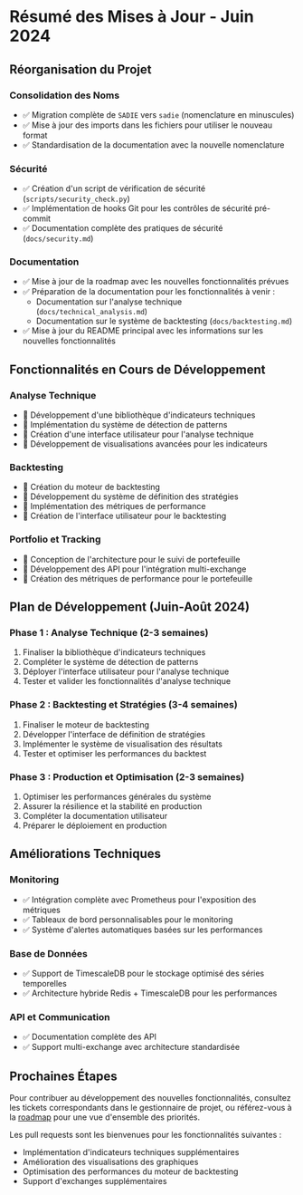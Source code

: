 # Résumé des Mises à Jour - Juin 2024

## Réorganisation du Projet

### Consolidation des Noms
- ✅ Migration complète de `SADIE` vers `sadie` (nomenclature en minuscules)
- ✅ Mise à jour des imports dans les fichiers pour utiliser le nouveau format
- ✅ Standardisation de la documentation avec la nouvelle nomenclature

### Sécurité
- ✅ Création d'un script de vérification de sécurité (`scripts/security_check.py`)
- ✅ Implémentation de hooks Git pour les contrôles de sécurité pré-commit
- ✅ Documentation complète des pratiques de sécurité (`docs/security.md`)

### Documentation
- ✅ Mise à jour de la roadmap avec les nouvelles fonctionnalités prévues
- ✅ Préparation de la documentation pour les fonctionnalités à venir :
  - Documentation sur l'analyse technique (`docs/technical_analysis.md`)
  - Documentation sur le système de backtesting (`docs/backtesting.md`)
- ✅ Mise à jour du README principal avec les informations sur les nouvelles fonctionnalités

## Fonctionnalités en Cours de Développement

### Analyse Technique
- 🚧 Développement d'une bibliothèque d'indicateurs techniques
- 🚧 Implémentation du système de détection de patterns
- 🚧 Création d'une interface utilisateur pour l'analyse technique
- 🚧 Développement de visualisations avancées pour les indicateurs

### Backtesting
- 🚧 Création du moteur de backtesting
- 🚧 Développement du système de définition des stratégies
- 🚧 Implémentation des métriques de performance
- 🚧 Création de l'interface utilisateur pour le backtesting

### Portfolio et Tracking
- 🚧 Conception de l'architecture pour le suivi de portefeuille
- 🚧 Développement des API pour l'intégration multi-exchange
- 🚧 Création des métriques de performance pour le portefeuille

## Plan de Développement (Juin-Août 2024)

### Phase 1 : Analyse Technique (2-3 semaines)
1. Finaliser la bibliothèque d'indicateurs techniques
2. Compléter le système de détection de patterns
3. Déployer l'interface utilisateur pour l'analyse technique
4. Tester et valider les fonctionnalités d'analyse technique

### Phase 2 : Backtesting et Stratégies (3-4 semaines)
1. Finaliser le moteur de backtesting
2. Développer l'interface de définition de stratégies
3. Implémenter le système de visualisation des résultats
4. Tester et optimiser les performances du backtest

### Phase 3 : Production et Optimisation (2-3 semaines)
1. Optimiser les performances générales du système
2. Assurer la résilience et la stabilité en production
3. Compléter la documentation utilisateur
4. Préparer le déploiement en production

## Améliorations Techniques

### Monitoring
- ✅ Intégration complète avec Prometheus pour l'exposition des métriques
- ✅ Tableaux de bord personnalisables pour le monitoring
- ✅ Système d'alertes automatiques basées sur les performances

### Base de Données
- ✅ Support de TimescaleDB pour le stockage optimisé des séries temporelles
- ✅ Architecture hybride Redis + TimescaleDB pour les performances

### API et Communication
- ✅ Documentation complète des API
- ✅ Support multi-exchange avec architecture standardisée

## Prochaines Étapes

Pour contribuer au développement des nouvelles fonctionnalités, consultez les tickets correspondants dans le gestionnaire de projet, ou référez-vous à la [roadmap](../roadmap.md) pour une vue d'ensemble des priorités.

Les pull requests sont les bienvenues pour les fonctionnalités suivantes :
- Implémentation d'indicateurs techniques supplémentaires
- Amélioration des visualisations des graphiques
- Optimisation des performances du moteur de backtesting
- Support d'exchanges supplémentaires 